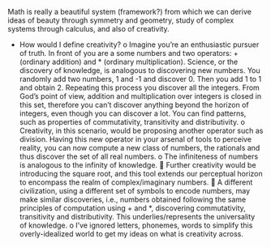 Math is really a beautiful system (framework?) from which we can derive ideas of beauty through symmetry and geometry, study of complex systems through calculus, and also of creativity. 
-	How would I define creativity?
o	Imagine you’re an enthusiastic pursuer of truth.  In front of you are a some numbers and two operators: + (ordinary addition) and * (ordinary multiplication). Science, or the discovery of knowledge, is analogous to discovering new numbers. You randomly add two numbers, 1 and -1 and discover 0. Then you add 1 to 1 and obtain 2. Repeating this process you discover all the integers. From God’s point of view, addition and multiplication over integers is closed in this set, therefore you can’t discover anything beyond the horizon of integers, even though you can discover a lot. You can find patterns, such as properties of commutativity, transitivity and distributivity. 
o	Creativity, in this scenario, would be proposing another operator such as division. Having this new operator in your arsenal of tools to perceive reality, you can now compute a new class of numbers, the rationals and thus discover the set of all real numbers. 
o	The infiniteness of numbers is analogous to the infinity of knowledge. 
	Further creativity would be introducing the square root, and this tool extends our perceptual horizon to encompass the realm of complex/imaginary numbers.
	A different civilization, using a different set of symbols to encode numbers, may make similar discoveries, i.e., numbers obtained following the same principles of computation using + and *, discovering commutativity, transitivity and distributivity. This underlies/represents the universality of knowledge. 
o	I’ve ignored letters, phonemes, words to simplify this overly-idealized world to get my ideas on what is creativity across. 
